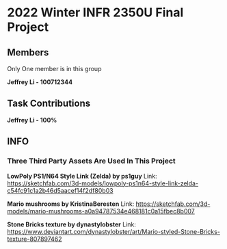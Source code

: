 # 2022 Winter INFR 2350U Final Project

## Members
Only One member is in this group

**Jeffrey Li - 100712344**

## Task Contributions
**Jeffrey Li - 100%**

## INFO
### Three Third Party Assets Are Used In This Project
**LowPoly PS1/N64 Style Link (Zelda) by ps1guy**
Link: https://sketchfab.com/3d-models/lowpoly-ps1n64-style-link-zelda-c54fc91c1a2b46d5aacef14f2df80b03

**Mario mushrooms by KristinaBeresten**
Link: https://sketchfab.com/3d-models/mario-mushrooms-a0a94787534e468181c0a15fbec8b007

**Stone Bricks texture by dynastylobster**
Link: https://www.deviantart.com/dynastylobster/art/Mario-styled-Stone-Bricks-texture-807897462
